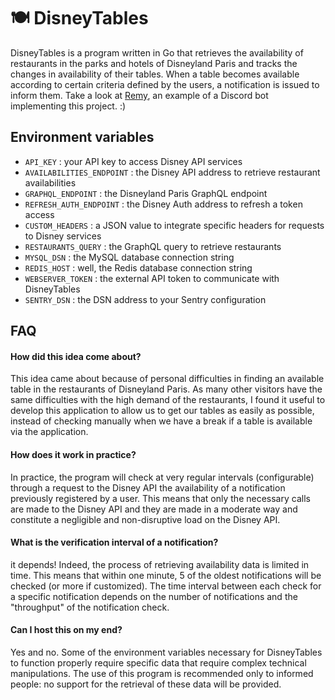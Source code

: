 # 🍽️ DisneyTables

DisneyTables is a program written in Go that retrieves the availability of restaurants in the parks and hotels of Disneyland Paris and tracks the changes in availability of their tables. When a table becomes available according to certain criteria defined by the users, a notification is issued to inform them.
Take a look at [Remy](https://github.com/Romitou/Remy), an example of a Discord bot implementing this project. :)

## Environment variables
* `API_KEY` : your API key to access Disney API services
* `AVAILABILITIES_ENDPOINT` : the Disney API address to retrieve restaurant availabilities
* `GRAPHQL_ENDPOINT` : the Disneyland Paris GraphQL endpoint
* `REFRESH_AUTH_ENDPOINT` : the Disney Auth address to refresh a token access
* `CUSTOM_HEADERS` : a JSON value to integrate specific headers for requests to Disney services
* `RESTAURANTS_QUERY` : the GraphQL query to retrieve restaurants
* `MYSQL_DSN` : the MySQL database connection string
* `REDIS_HOST` : well, the Redis database connection string
* `WEBSERVER_TOKEN` : the external API token to communicate with DisneyTables
* `SENTRY_DSN` : the DSN address to your Sentry configuration

## FAQ

#### How did this idea come about?

This idea came about because of personal difficulties in finding an available table in the restaurants of Disneyland Paris. As many other visitors have the same difficulties with the high demand of the restaurants, I found it useful to develop this application to allow us to get our tables as easily as possible, instead of checking manually when we have a break if a table is available via the application.

#### How does it work in practice?

In practice, the program will check at very regular intervals (configurable) through a request to the Disney API the availability of a notification previously registered by a user. This means that only the necessary calls are made to the Disney API and they are made in a moderate way and constitute a negligible and non-disruptive load on the Disney API.

#### What is the verification interval of a notification?

it depends! Indeed, the process of retrieving availability data is limited in time. This means that within one minute, 5 of the oldest notifications will be checked (or more if customized). The time interval between each check for a specific notification depends on the number of notifications and the "throughput" of the notification check.

#### Can I host this on my end?

Yes and no. Some of the environment variables necessary for DisneyTables to function properly require specific data that require complex technical manipulations. The use of this program is recommended only to informed people: no support for the retrieval of these data will be provided.


